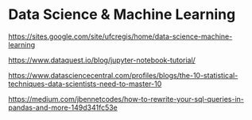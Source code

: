 # Data Science & Machine Learning

https://sites.google.com/site/ufcregis/home/data-science-machine-learning

https://www.dataquest.io/blog/jupyter-notebook-tutorial/

https://www.datasciencecentral.com/profiles/blogs/the-10-statistical-techniques-data-scientists-need-to-master-10

https://medium.com/jbennetcodes/how-to-rewrite-your-sql-queries-in-pandas-and-more-149d341fc53e
